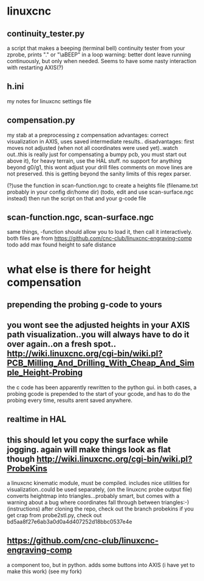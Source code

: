 linuxcnc
=========

continuity_tester.py
---
a script that makes a beeping (terminal bell) continuity tester from your zprobe, prints "." or "\aBEEP" in a loop
warning: better dont leave running continuously, but only when needed. Seems to have some nasty interaction with restarting AXIS(?)

h.ini
---
my notes for linuxcnc settings file


compensation.py
---
my stab at a preprocessing z compensation
advantages: correct visualization in AXIS, uses saved intermediate results..
disadvantages: first moves not adjusted (when not all coordinates were used yet)..watch out..this is really just for compensating a bumpy pcb,
you must start out above it), for heavy terrain, use the HAL stuff. no support for anything beyond g0/g1, this wont adjust your drill files
comments on move lines are not preserved. this is getting beyond the sanity limits of this regex parser.

(?)use the function in scan-function.ngc to create a heights file (filename.txt probably in your config dir/home dir) (todo, edit and use scan-surface.ngc instead)
then run the script on that and your g-code file

scan-function.ngc, scan-surface.ngc
---
same things, -function should allow you to load it, then call it interactively.
both files are from https://github.com/cnc-club/linuxcnc-engraving-comp
todo add max found height to safe distance

what else is there for height compensation
===
prepending the probing g-code to yours
---
you wont see the adjusted heights in your AXIS path visualization..you will always have to do it over again..on a fresh spot..
http://wiki.linuxcnc.org/cgi-bin/wiki.pl?PCB_Milling_And_Drilling_With_Cheap_And_Simple_Height-Probing
-
the c code has been apparently rewritten to the python gui.
in both cases, a probing gcode is prepended to the start of your gcode, and has to do the probing every time, results arent saved anywhere.

realtime in HAL
---
this should let you copy the surface while jogging. again will make things look as flat though
http://wiki.linuxcnc.org/cgi-bin/wiki.pl?ProbeKins
-
a linuxcnc kinematic module, must be compiled. includes nice utilities for visualization..could be used separately, (on the linuxcnc probe output file)
converts heightmap into triangles...probably smart, but comes with a warning about a bug where coordinates fall through between triangles:-)
(instructions)
after cloning the repo, check out the branch probekins
if you get crap from probe2stl.py, check out bd5aa8f27e6ab3a0d0a4d407252d18bbc0537e4e

https://github.com/cnc-club/linuxcnc-engraving-comp
-
a component too, but in python. adds some buttons into AXIS
(i have yet to make this work) (see my fork)



